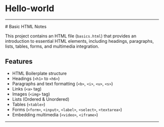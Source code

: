 # Hello-world


<hr>
# Basic HTML Notes  

This project contains an HTML file (`basics.html`) that provides an introduction to essential HTML elements, including headings, paragraphs, lists, tables, forms, and multimedia integration.  

## Features  

- HTML Boilerplate structure  
- Headings (`<h1>` to `<h6>`)  
- Paragraphs and text formatting (`<b>`, `<i>`, `<u>`, `<s>`)  
- Links (`<a>` tag)  
- Images (`<img>` tag)  
- Lists (Ordered & Unordered)  
- Tables (`<table>`)  
- Forms (`<form>`, `<input>`, `<label>`, `<select>`, `<textarea>`)  
- Embedding multimedia (`<video>`, `<iframe>`)

<hr>
